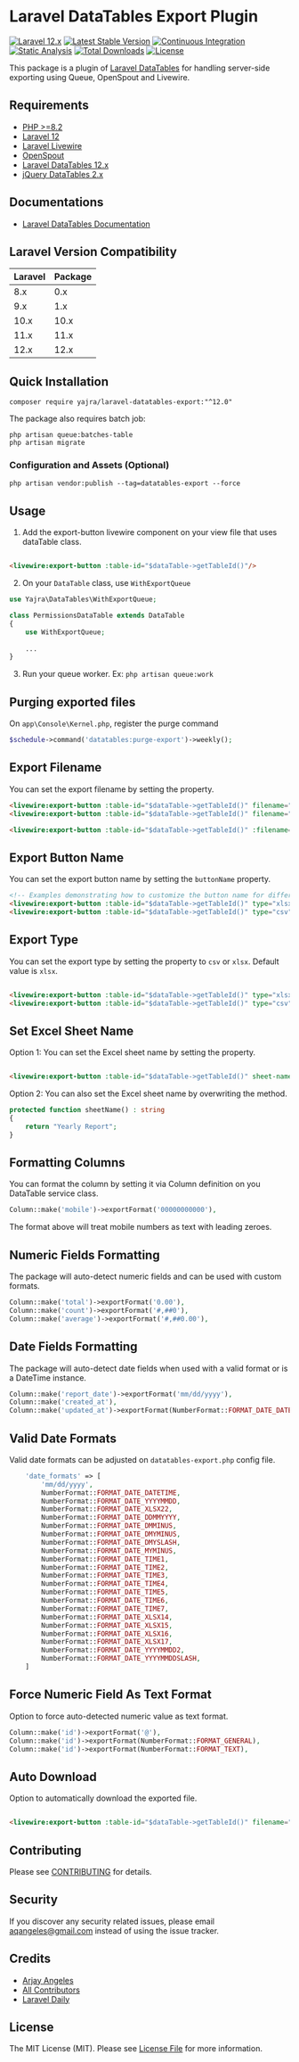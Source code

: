 # Laravel DataTables Export Plugin

[![Laravel 12.x](https://img.shields.io/badge/Laravel-12.x-orange.svg)](http://laravel.com)
[![Latest Stable Version](https://img.shields.io/packagist/v/yajra/laravel-datatables-export.svg)](https://packagist.org/packages/yajra/laravel-datatables-export)
[![Continuous Integration](https://github.com/yajra/laravel-datatables-export/actions/workflows/continuous-integration.yml/badge.svg)](https://github.com/yajra/laravel-datatables-export/actions/workflows/continuous-integration.yml)
[![Static Analysis](https://github.com/yajra/laravel-datatables-export/actions/workflows/static-analysis.yml/badge.svg)](https://github.com/yajra/laravel-datatables-export/actions/workflows/static-analysis.yml)
[![Total Downloads](https://img.shields.io/packagist/dt/yajra/laravel-datatables-export.svg)](https://packagist.org/packages/yajra/laravel-datatables-export)
[![License](https://img.shields.io/github/license/mashape/apistatus.svg)](https://packagist.org/packages/yajra/laravel-datatables-export)

This package is a plugin of [Laravel DataTables](https://github.com/yajra/laravel-datatables) for handling server-side
exporting using Queue, OpenSpout and Livewire.

## Requirements

- [PHP >=8.2](http://php.net/)
- [Laravel 12](https://github.com/laravel/framework)
- [Laravel Livewire](https://laravel-livewire.com/)
- [OpenSpout](https://github.com/openspout/openspout/)
- [Laravel DataTables 12.x](https://github.com/yajra/laravel-datatables)
- [jQuery DataTables 2.x](http://datatables.net/)

## Documentations

- [Laravel DataTables Documentation](http://yajrabox.com/docs/laravel-datatables)

## Laravel Version Compatibility

| Laravel | Package |
|:--------|:--------|
| 8.x     | 0.x     |
| 9.x     | 1.x     |
| 10.x    | 10.x    |
| 11.x    | 11.x    |
| 12.x    | 12.x    |

## Quick Installation

```
composer require yajra/laravel-datatables-export:"^12.0"
```

The package also requires batch job:

```shell
php artisan queue:batches-table
php artisan migrate
```

### Configuration and Assets (Optional)

```
php artisan vendor:publish --tag=datatables-export --force
```

## Usage

1. Add the export-button livewire component on your view file that uses dataTable class.

```html

<livewire:export-button :table-id="$dataTable->getTableId()"/>
```

2. On your `DataTable` class, use `WithExportQueue`

```php
use Yajra\DataTables\WithExportQueue;

class PermissionsDataTable extends DataTable
{
    use WithExportQueue;
    
    ...
}
```

3. Run your queue worker. Ex: `php artisan queue:work`

## Purging exported files

On `app\Console\Kernel.php`, register the purge command

```php
$schedule->command('datatables:purge-export')->weekly();
```

## Export Filename

You can set the export filename by setting the property.

```html
<livewire:export-button :table-id="$dataTable->getTableId()" filename="my-table.xlsx"/>
<livewire:export-button :table-id="$dataTable->getTableId()" filename="my-table.csv"/>

<livewire:export-button :table-id="$dataTable->getTableId()" :filename="$filename"/>
```

## Export Button Name

You can set the export button name by setting the `buttonName` property.

```html
<!-- Examples demonstrating how to customize the button name for different scenarios -->
<livewire:export-button :table-id="$dataTable->getTableId()" type="xlsx" buttonName="Export Excel"/>
<livewire:export-button :table-id="$dataTable->getTableId()" type="csv"  buttonName="Export CSV"/>

```

## Export Type

You can set the export type by setting the property to `csv` or `xlsx`. Default value is `xlsx`.

```html

<livewire:export-button :table-id="$dataTable->getTableId()" type="xlsx"/>
<livewire:export-button :table-id="$dataTable->getTableId()" type="csv"/>
```

## Set Excel Sheet Name

Option 1: You can set the Excel sheet name by setting the property.

```html

<livewire:export-button :table-id="$dataTable->getTableId()" sheet-name="Monthly Report"/>
```

Option 2: You can also set the Excel sheet name by overwriting the method.

```php
protected function sheetName() : string
{
    return "Yearly Report";
}
```

## Formatting Columns

You can format the column by setting it via Column definition on you DataTable service class.

```php
Column::make('mobile')->exportFormat('00000000000'),
```

The format above will treat mobile numbers as text with leading zeroes.

## Numeric Fields Formatting

The package will auto-detect numeric fields and can be used with custom formats.

```php
Column::make('total')->exportFormat('0.00'),
Column::make('count')->exportFormat('#,##0'),
Column::make('average')->exportFormat('#,##0.00'),
```

## Date Fields Formatting

The package will auto-detect date fields when used with a valid format or is a DateTime instance.

```php
Column::make('report_date')->exportFormat('mm/dd/yyyy'),
Column::make('created_at'),
Column::make('updated_at')->exportFormat(NumberFormat::FORMAT_DATE_DATETIME),
```

## Valid Date Formats

Valid date formats can be adjusted on `datatables-export.php` config file.

```php
    'date_formats' => [
        'mm/dd/yyyy',
        NumberFormat::FORMAT_DATE_DATETIME,
        NumberFormat::FORMAT_DATE_YYYYMMDD,
        NumberFormat::FORMAT_DATE_XLSX22,
        NumberFormat::FORMAT_DATE_DDMMYYYY,
        NumberFormat::FORMAT_DATE_DMMINUS,
        NumberFormat::FORMAT_DATE_DMYMINUS,
        NumberFormat::FORMAT_DATE_DMYSLASH,
        NumberFormat::FORMAT_DATE_MYMINUS,
        NumberFormat::FORMAT_DATE_TIME1,
        NumberFormat::FORMAT_DATE_TIME2,
        NumberFormat::FORMAT_DATE_TIME3,
        NumberFormat::FORMAT_DATE_TIME4,
        NumberFormat::FORMAT_DATE_TIME5,
        NumberFormat::FORMAT_DATE_TIME6,
        NumberFormat::FORMAT_DATE_TIME7,
        NumberFormat::FORMAT_DATE_XLSX14,
        NumberFormat::FORMAT_DATE_XLSX15,
        NumberFormat::FORMAT_DATE_XLSX16,
        NumberFormat::FORMAT_DATE_XLSX17,
        NumberFormat::FORMAT_DATE_YYYYMMDD2,
        NumberFormat::FORMAT_DATE_YYYYMMDDSLASH,
    ]
```

## Force Numeric Field As Text Format

Option to force auto-detected numeric value as text format.

```php
Column::make('id')->exportFormat('@'),
Column::make('id')->exportFormat(NumberFormat::FORMAT_GENERAL),
Column::make('id')->exportFormat(NumberFormat::FORMAT_TEXT),
```

## Auto Download

Option to automatically download the exported file.

```html

<livewire:export-button :table-id="$dataTable->getTableId()" filename="my-table.xlsx" auto-download="true"/>
```

## Contributing

Please see [CONTRIBUTING](https://github.com/yajra/laravel-datatables-export/blob/master/.github/CONTRIBUTING.md) for
details.

## Security

If you discover any security related issues, please email [aqangeles@gmail.com](mailto:aqangeles@gmail.com) instead of
using the issue tracker.

## Credits

- [Arjay Angeles](https://github.com/yajra)
- [All Contributors](https://github.com/yajra/laravel-datatables-export/graphs/contributors)
- [Laravel Daily](https://github.com/LaravelDaily/Laravel-Excel-Export-Import-Large-Files)

## License

The MIT License (MIT). Please
see [License File](https://github.com/yajra/laravel-datatables-export/blob/master/LICENSE.md) for more information.
